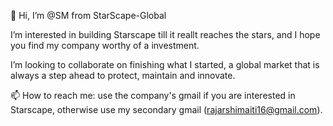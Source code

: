 👋 Hi, I’m @SM from StarScape-Global

I’m interested in building Starscape till it reallt reaches the stars,
and I hope you find my company worthy of a investment.

I’m looking to collaborate on finishing what I started, a global market
that is always a step ahead to protect, maintain and innovate.

📫 How to reach me: use the company's gmail if you are interested in Starscape,
otherwise use my secondary gmail (rajarshimaiti16@gmail.com).
